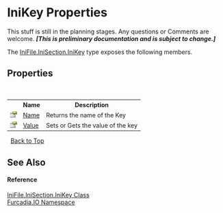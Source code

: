 # IniKey Properties
This stuff is still in the planning stages. Any questions or Comments are welcome. _**\[This is preliminary documentation and is subject to change.\]**_

The <a href="T_Furcadia_IO_IniFile_IniSection_IniKey">IniFile.IniSection.IniKey</a> type exposes the following members.


## Properties
&nbsp;<table><tr><th></th><th>Name</th><th>Description</th></tr><tr><td>![Public property](media/pubproperty.gif "Public property")</td><td><a href="P_Furcadia_IO_IniFile_IniSection_IniKey_Name">Name</a></td><td>
Returns the name of the Key</td></tr><tr><td>![Public property](media/pubproperty.gif "Public property")</td><td><a href="P_Furcadia_IO_IniFile_IniSection_IniKey_Value">Value</a></td><td>
Sets or Gets the value of the key</td></tr></table>&nbsp;
<a href="#inikey-properties">Back to Top</a>

## See Also


#### Reference
<a href="T_Furcadia_IO_IniFile_IniSection_IniKey">IniFile.IniSection.IniKey Class</a><br /><a href="N_Furcadia_IO">Furcadia.IO Namespace</a><br />